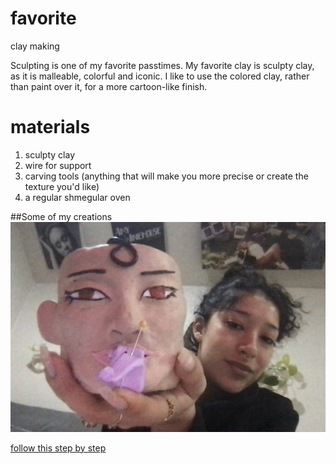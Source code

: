 # favorite
clay making

Sculpting is one of my favorite passtimes. My favorite clay is sculpty clay, as it is malleable, colorful and iconic. I like to use the colored clay, rather than paint over it, for a more cartoon-like finish.

# materials
1. sculpty clay
2. wire for support
3. carving tools (anything that will make you more precise or create the texture you'd like)
4. a regular shmegular oven

##Some of my creations
![alt text](clei.jpg)

[follow this step by step](https://www.tiktok.com/t/ZT8EaSncx/)
